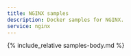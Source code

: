 ```yaml
---
title: NGINX samples
description: Docker samples for NGINX.
service: nginx
---
```


{% include_relative samples-body.md %}